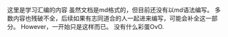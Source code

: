 这里是学习汇编的内容
虽然文档是md格式的，但目前还没有以md语法编写。
多数内容也残破不全，后续如果有志同道合的人一起进来编写，可能会补全这一部分。
However，一开始只是这样而已。
没有什么彩蛋OvO.
